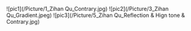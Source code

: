 ![pic1](/Picture/1_Zihan Qu_Contrary.jpg)
![pic2](/Picture/3_Zihan Qu_Gradient.jpeg)
![pic3](/Picture/5_Zihan Qu_Reflection & Hign tone & Contrary.jpg)
